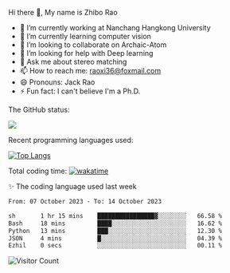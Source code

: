 Hi there 👋, My name is Zhibo Rao
- 🔭 I’m currently working at Nanchang Hangkong University
- 🌱 I’m currently learning computer vision
- 👯 I’m looking to collaborate on Archaic-Atom
- 🤔 I’m looking for help with Deep learning
- 💬 Ask me about stereo matching
- 📫 How to reach me: raoxi36@foxmail.com
- 😄 Pronouns: Jack Rao
- ⚡ Fun fact: I can't believe I'm a Ph.D.

The GitHub status:

![](https://github-readme-stats.vercel.app/api?username=ZhiboRao)

Recent programming languages used:

[![Top Langs](https://github-readme-stats.vercel.app/api/top-langs/?username=ZhiboRao&layout=compact)](https://github.com/anuraghazra/github-readme-stats)

Total coding time: [![wakatime](https://wakatime.com/badge/user/51ec5ec7-4742-4243-9eea-732ade32c0b7.svg)](https://wakatime.com/@51ec5ec7-4742-4243-9eea-732ade32c0b7)

✨ The coding language used last week 
<!--START_SECTION:waka-->

```txt
From: 07 October 2023 - To: 14 October 2023

sh       1 hr 15 mins    ████████████████▓░░░░░░░░   66.58 %
Bash     18 mins         ████░░░░░░░░░░░░░░░░░░░░░   16.62 %
Python   13 mins         ███░░░░░░░░░░░░░░░░░░░░░░   12.30 %
JSON     4 mins          █░░░░░░░░░░░░░░░░░░░░░░░░   04.39 %
Ezhil    0 secs          ░░░░░░░░░░░░░░░░░░░░░░░░░   00.11 %
```

<!--END_SECTION:waka-->

![Visitor Count](https://profile-counter.glitch.me/Raohaocheng/count.svg)
